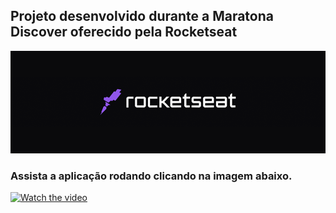 ## Projeto desenvolvido durante a Maratona Discover oferecido pela Rocketseat

<img src = "./image/logo.png">

<!-- ![Programa-rodando](https://j.gifs.com/VA42o9.gif) -->

### Assista a aplicação rodando clicando na imagem abaixo. 

[![Watch the video](https://img.youtube.com/vi/hAMPYnjAMnA/maxresdefault.jpg)](https://youtu.be/hAMPYnjAMnA)
